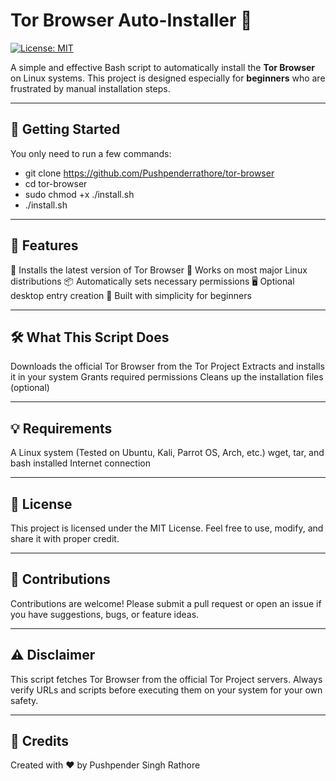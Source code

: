 # Tor Browser Auto-Installer 🧠

[![License: MIT](https://img.shields.io/badge/License-MIT-green.svg)](LICENSE)

A simple and effective Bash script to automatically install the **Tor Browser** on Linux systems.
This project is designed especially for **beginners** who are frustrated by manual installation steps.

---

## 🚀 Getting Started

You only need to run a few commands:

* git clone https://github.com/Pushpenderrathore/tor-browser
* cd tor-browser
* sudo chmod +x ./install.sh
* ./install.sh

---

## 🎯 Features

🔧 Installs the latest version of Tor Browser
🧩 Works on most major Linux distributions
📦 Automatically sets necessary permissions
🖥️ Optional desktop entry creation
👶 Built with simplicity for beginners

---

## 🛠️ What This Script Does

Downloads the official Tor Browser from the Tor Project
Extracts and installs it in your system
Grants required permissions
Cleans up the installation files (optional)

---

## 💡 Requirements

A Linux system (Tested on Ubuntu, Kali, Parrot OS, Arch, etc.)
wget, tar, and bash installed
Internet connection

---

## 📜 License

This project is licensed under the MIT License.
Feel free to use, modify, and share it with proper credit.

---

## 🤝 Contributions

Contributions are welcome!
Please submit a pull request or open an issue if you have suggestions, bugs, or feature ideas.

---

## ⚠️ Disclaimer

This script fetches Tor Browser from the official Tor Project servers. Always verify URLs and scripts before 
executing them on your system for your own safety.

---

## 🙌 Credits

Created with ❤️ by Pushpender Singh Rathore
